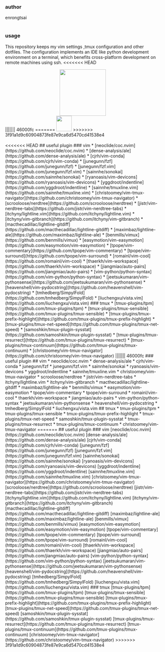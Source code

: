 ### author
enrongtsai
<br>
<br>
### usage
This repository keeps my vim settings ,tmux configuration and other dotfiles.
The configuration implements an IDE like python development environment on a terminal, which benefits cross-platform development on remote machines using ssh.
<<<<<<< HEAD

<div style="text-align:center"><img src="https://github.com/enrongtsai/dotfiles/tree/master/assets/screenshot.png" width="150"></div>
||||||| 46000fc
=======
<img src="https://github.com/enrongtsai/dotfiles/tree/master/assets/screenshot.png" width="50">
>>>>>>> 3f91a1d9c60904873fe87e9ca6d5470cd41538e4
<br>
<br>
<<<<<<< HEAD
## useful plugin
### vim
* [neoclide/coc.nvim](https://github.com/neoclide/coc.nvim)
* [dense-analysis/ale](https://github.com/dense-analysis/ale)
* [cjrh/vim-conda](https://github.com/cjrh/vim-conda)
* [junegunn/fzf](https://github.com/junegunn/fzf)
* [junegunn/fzf.vim](https://github.com/junegunn/fzf.vim)
* [sainnhe/sonokai](https://github.com/sainnhe/sonokai)
* [ryanoasis/vim-devicons](https://github.com/ryanoasis/vim-devicons)
* [yggdroot/indentline](https://github.com/yggdroot/indentline)
* [sainnhe/tmuxline.vim](https://github.com/sainnhe/tmuxline.vim)
* [christoomey/vim-tmux-navigator](https://github.com/christoomey/vim-tmux-navigator)
* [scrooloose/nerdtree](https://github.com/scrooloose/nerdtree)
* [jistr/vim-nerdtree-tabs](https://github.com/jistr/vim-nerdtree-tabs)
* [itchyny/lightline.vim](https://github.com/itchyny/lightline.vim)
* [itchyny/vim-gitbranch](https://github.com/itchyny/vim-gitbranch)
* [macthecadillac/lightline-gitdiff](https://github.com/macthecadillac/lightline-gitdiff)
* [maximbaz/lightline-ale](https://github.com/maximbaz/lightline-ale)
* [benmills/vimux](https://github.com/benmills/vimux)
* [easymotion/vim-easymotion](https://github.com/easymotion/vim-easymotion)
* [tpope/vim-commentary](https://github.com/tpope/vim-commentary)
* [tpope/vim-surround](https://github.com/tpope/vim-surround)
* [romainl/vim-cool](https://github.com/romainl/vim-cool)
* [thaerkh/vim-workspace](https://github.com/thaerkh/vim-workspace)
* [jiangmiao/auto-pairs](https://github.com/jiangmiao/auto-pairs)
* [vim-python/python-syntax](https://github.com/vim-python/python-syntax)
* [jeetsukumaran/vim-pythonsense](https://github.com/jeetsukumaran/vim-pythonsense)
* [heavenshell/vim-pydocstring](https://github.com/heavenshell/vim-pydocstring)
* [tmhedberg/SimpylFold](https://github.com/tmhedberg/SimpylFold)
* [liuchengxu/vista.vim](https://github.com/liuchengxu/vista.vim)
### tmux
* [tmux-plugins/tpm](https://github.com/tmux-plugins/tpm)
* [tmux-plugins/tmux-sensible](https://github.com/tmux-plugins/tmux-sensible)
* [tmux-plugins/tmux-prefix-highlight](https://github.com/tmux-plugins/tmux-prefix-highlight)
* [tmux-plugins/tmux-net-speed](https://github.com/tmux-plugins/tmux-net-speed)
* [samoshkin/tmux-plugin-sysstat](https://github.com/samoshkin/tmux-plugin-sysstat)
* [tmux-plugins/tmux-resurrect](https://github.com/tmux-plugins/tmux-resurrect)
* [tmux-plugins/tmux-continuum](https://github.com/tmux-plugins/tmux-continuum)
* [christoomey/vim-tmux-navigator](https://github.com/christoomey/vim-tmux-navigator)
||||||| 46000fc
### useful plugin
## vim
* neoclide/coc.nvim
* dense-analysis/ale
* cjrh/vim-conda
* junegunn/fzf
* junegunn/fzf.vim
* sainnhe/sonokai
* ryanoasis/vim-devicons
* yggdroot/indentline
* sainnhe/tmuxline.vim
* christoomey/vim-tmux-navigator
* scrooloose/nerdtree
* jistr/vim-nerdtree-tabs
* itchyny/lightline.vim
* itchyny/vim-gitbranch
* macthecadillac/lightline-gitdiff
* maximbaz/lightline-ale
* benmills/vimux
* easymotion/vim-easymotion
* tpope/vim-commentary
* tpope/vim-surround
* romainl/vim-cool
* thaerkh/vim-workspace
* jiangmiao/auto-pairs
* vim-python/python-syntax
* jeetsukumaran/vim-pythonsense
* heavenshell/vim-pydocstring
* tmhedberg/SimpylFold
* liuchengxu/vista.vim
## tmux
* tmux-plugins/tpm
* tmux-plugins/tmux-sensible
* tmux-plugins/tmux-prefix-highlight
* tmux-plugins/tmux-net-speed
* samoshkin/tmux-plugin-sysstat
* tmux-plugins/tmux-resurrect
* tmux-plugins/tmux-continuum
* christoomey/vim-tmux-navigator
=======
## useful plugin
### vim
[neoclide/coc.nvim](https://github.com/neoclide/coc.nvim)
[dense-analysis/ale](https://github.com/dense-analysis/ale)
[cjrh/vim-conda](https://github.com/cjrh/vim-conda)
[junegunn/fzf](https://github.com/junegunn/fzf)
[junegunn/fzf.vim](https://github.com/junegunn/fzf.vim)
[sainnhe/sonokai](https://github.com/sainnhe/sonokai)
[ryanoasis/vim-devicons](https://github.com/ryanoasis/vim-devicons)
[yggdroot/indentline](https://github.com/yggdroot/indentline)
[sainnhe/tmuxline.vim](https://github.com/sainnhe/tmuxline.vim)
[christoomey/vim-tmux-navigator](https://github.com/christoomey/vim-tmux-navigator)
[scrooloose/nerdtree](https://github.com/scrooloose/nerdtree)
[jistr/vim-nerdtree-tabs](https://github.com/jistr/vim-nerdtree-tabs)
[itchyny/lightline.vim](https://github.com/itchyny/lightline.vim)
[itchyny/vim-gitbranch](https://github.com/itchyny/vim-gitbranch)
[macthecadillac/lightline-gitdiff](https://github.com/macthecadillac/lightline-gitdiff)
[maximbaz/lightline-ale](https://github.com/maximbaz/lightline-ale)
[benmills/vimux](https://github.com/benmills/vimux)
[easymotion/vim-easymotion](https://github.com/easymotion/vim-easymotion)
[tpope/vim-commentary](https://github.com/tpope/vim-commentary)
[tpope/vim-surround](https://github.com/tpope/vim-surround)
[romainl/vim-cool](https://github.com/romainl/vim-cool)
[thaerkh/vim-workspace](https://github.com/thaerkh/vim-workspace)
[jiangmiao/auto-pairs](https://github.com/jiangmiao/auto-pairs)
[vim-python/python-syntax](https://github.com/vim-python/python-syntax)
[jeetsukumaran/vim-pythonsense](https://github.com/jeetsukumaran/vim-pythonsense)
[heavenshell/vim-pydocstring](https://github.com/heavenshell/vim-pydocstring)
[tmhedberg/SimpylFold](https://github.com/tmhedberg/SimpylFold)
[liuchengxu/vista.vim](https://github.com/liuchengxu/vista.vim)
### tmux
[tmux-plugins/tpm](https://github.com/tmux-plugins/tpm)
[tmux-plugins/tmux-sensible](https://github.com/tmux-plugins/tmux-sensible)
[tmux-plugins/tmux-prefix-highlight](https://github.com/tmux-plugins/tmux-prefix-highlight)
[tmux-plugins/tmux-net-speed](https://github.com/tmux-plugins/tmux-net-speed)
[samoshkin/tmux-plugin-sysstat](https://github.com/samoshkin/tmux-plugin-sysstat)
[tmux-plugins/tmux-resurrect](https://github.com/tmux-plugins/tmux-resurrect)
[tmux-plugins/tmux-continuum](https://github.com/tmux-plugins/tmux-continuum)
[christoomey/vim-tmux-navigator](https://github.com/christoomey/vim-tmux-navigator)
>>>>>>> 3f91a1d9c60904873fe87e9ca6d5470cd41538e4

